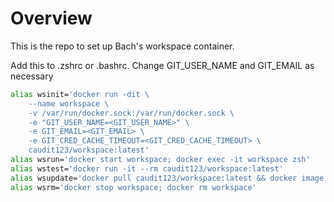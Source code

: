 # Overview

This is the repo to set up Bach's workspace container.

Add this to .zshrc or .bashrc. Change GIT_USER_NAME and GIT_EMAIL as necessary

``` bash
alias wsinit='docker run -dit \
    --name workspace \
    -v /var/run/docker.sock:/var/run/docker.sock \
    -e "GIT_USER_NAME=<GIT_USER_NAME>" \
    -e GIT_EMAIL=<GIT_EMAIL> \
    -e GIT_CRED_CACHE_TIMEOUT=<GIT_CRED_CACHE_TIMEOUT> \
    caudit123/workspace:latest'
alias wsrun='docker start workspace; docker exec -it workspace zsh'
alias wstest='docker run -it --rm caudit123/workspace:latest'
alias wsupdate='docker pull caudit123/workspace:latest && docker image prune -f'
alias wsrm='docker stop workspace; docker rm workspace'
```
